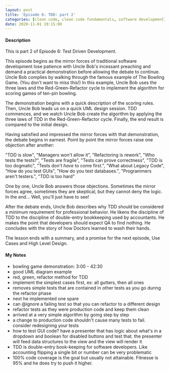 ```yaml
---
layout: post
title: 'Episode 6: TDD: part 2'
categories: [clean code, clean code fundamentals, software development]
date: 2020-11-01 19:15:00
---
```


#### Description

This is part 2 of Episode 6: Test Driven Development.

This episode begins as the mirror forces of traditional software development lose patience with Uncle Bob's incessant preaching and demand a practical demonstration before allowing the debate to continue. Uncle Bob complies by walking through the famous example of The Bowling Game. (You don't want to miss this!) In this example, Uncle Bob uses the three laws and the Red-Green-Refactor cycle to implement the algorithm for scoring games of ten-pin bowling.

The demonstration begins with a quick description of the scoring rules. Then, Uncle Bob leads us on a quick UML design session. TDD commences, and we watch Uncle Bob create the algorithm by applying the three laws of TDD in the Red-Green-Refactor cycle. Finally, the end result is compared to the initial design.

Having satisfied and impressed the mirror forces with that demonstration, the debate begins in earnest. Point by point the mirror forces raise one objection after another:

"TDD is slow", "Managers won't allow it", "Refactoring is rework", "Who tests the tests?", "Tests are fragile", "Tests can prove correctness", "TDD is too dogmatic", "Tests don't _have_ to come first.", "What about Legacy Code", "How do you test GUIs", "How do you test databases.", "Programmers aren't testers.", "TDD is too hard" 

One by one, Uncle Bob answers those objections. Sometimes the mirror forces agree, sometimes they are skeptical, but they cannot deny the logic. In the end... Well, you'll just have to see!

After the debate ends, Uncle Bob describes why TDD should be considered a minimum requirement for professional behavior. He likens the discipline of TDD to the discipline of double-entry bookkeeping used by accountants. He makes the point that developers should expect QA to find nothing. He concludes with the story of how Doctors learned to wash their hands.

The lesson ends with a summary, and a promise for the next episode, Use Cases and High Level Design.

<!--more-->

#### My Notes

- bowling game demonstration: 3:00 - 42:30
- good UML diagram example
- red, green, refactor method for TDD
- implement the simplest cases first, ex: all gutters, then all ones 
- removes simple tests that are contained in other tests as you go during the refactor phase
- next he implemented one spare
- can @ignore a failing test so that you can refactor to a different design
- refactor tests as they were production code and keep them clean
- arrived at a very simple algorithm by going step by step
- a change to production code shouldn't cause many tests to fail. consider redesigning your tests
- how to test GUI code? have a presenter that has logic about what's in a dropdown and boolean for disabled buttons and test that. the presenter will feed data structures to the view and the view will render it
- TDD is double-entry book-keeping for software developers. Like accounting flipping a single bit or number can be very problematic 
- 100% code coverage is the goal but usually not attainable. Fitnesse is 95% and he does try to push it higher.
